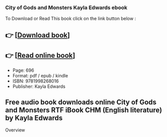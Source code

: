 ### City of Gods and Monsters Kayla Edwards ebook

To Download or Read This book click on the link button below :

## 👉  [**[Download book](http://filesbooks.info/download.php?group=book&from=github.com&id=703440&lnk=1064 "Download book")**]

## 👉  [**[Read online book](http://filesbooks.info/download.php?group=book&from=github.com&id=703440&lnk=1064 "Read online book")**]


* Page: 696
* Format: pdf / epub / kindle
* ISBN: 9781998268016
* Publisher: Kayla Edwards



## Free audio book downloads online City of Gods and Monsters RTF iBook CHM (English literature) by Kayla Edwards


Overview




